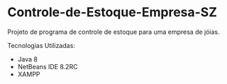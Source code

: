 # Controle-de-Estoque-Empresa-SZ
Projeto de programa de controle de estoque para uma empresa de jóias.

Tecnologias Utilizadas:
- Java 8
- NetBeans IDE 8.2RC
- XAMPP
